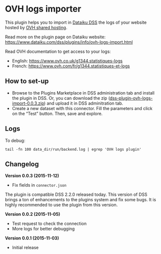 # OVH logs importer

This plugin helps you to import in [Dataiku DSS](http://www.dataiku.com/dss/) the logs of your website hosted by [OVH shared hosting](http://www.ovh.com).

Read more on the plugin page on Dataiku website: https://www.dataiku.com/dss/plugins/info/ovh-logs-import.html

Read OVH documentation to get access to your logs:

* English: https://www.ovh.co.uk/g1344.statistiques-logs
* French: https://www.ovh.com/fr/g1344.statistiques-et-logs

## How to set-up

* Browse to the Plugins Marketplace in DSS administration tab and install the plugin in DSS. Or, you can download the zip ([dss-plugin-ovh-logs-import-0.0.3.zip](https://github.com/jereze/dataiku-dss-plugin-ovh-logs/releases/download/v0.0.3/dss-plugin-ovh-logs-import-0.0.3.zip)) and upload it in DSS adminitration tab.
* Create a new dataset with this connector. Fill the parameters and click on the “Test” button. Then, save and explore.

## Logs

To debug:

`tail -fn 100 data_dir/run/backend.log | egrep 'OVH logs plugin'`

## Changelog

**Version 0.0.3 (2015-11-12)**

* Fix fields in `connector.json`

The plugin is compatible DSS 2.2.0 released today. This version of DSS brings a ton of enhancements to the plugins system and fix some bugs. It is highly recommended to use the plugin from this version.

**Version 0.0.2 (2015-11-05)**

* Test request to check the connection
* More logs for better debugging

**Version 0.0.1 (2015-11-03)**

* Initial release
